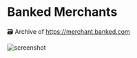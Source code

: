 # Banked Merchants

🗃️ Archive of https://merchant.banked.com

![screenshot](https://github.com/user-attachments/assets/09ccf1e3-2183-4134-90b9-9eb53e4aa293)
